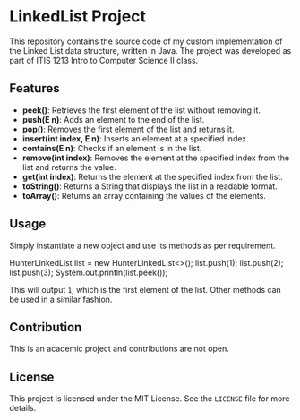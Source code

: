 # LinkedList Project

This repository contains the source code of my custom implementation of the Linked List data structure, written in Java. The project was developed as part of ITIS 1213 Intro to Computer Science II class.

## Features

- **peek()**: Retrieves the first element of the list without removing it.
- **push(E n)**: Adds an element to the end of the list.
- **pop()**: Removes the first element of the list and returns it.
- **insert(int index, E n)**: Inserts an element at a specified index.
- **contains(E n)**: Checks if an element is in the list.
- **remove(int index)**: Removes the element at the specified index from the list and returns the value.
- **get(int index)**: Returns the element at the specified index from the list.
- **toString()**: Returns a String that displays the list in a readable format.
- **toArray()**: Returns an array containing the values of the elements.

## Usage

Simply instantiate a new object and use its methods as per requirement. 

HunterLinkedList<Integer> list = new HunterLinkedList<>();
list.push(1);
list.push(2);
list.push(3);
System.out.println(list.peek());

This will output `1`, which is the first element of the list. Other methods can be used in a similar fashion.

## Contribution

This is an academic project and contributions are not open. 

## License

This project is licensed under the MIT License. See the `LICENSE` file for more details.
